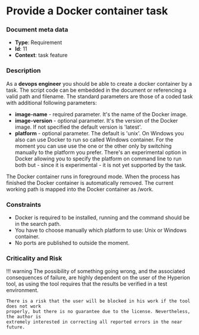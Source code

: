 # Provide a Docker container task

### Document meta data
 - **Type**: Requirement
 - **Id**: 11
 - **Context**: task feature

### Description

As a **devops engineer** you should be able to create a docker container by a task.
The script code can be embedded in the document or referencing
a valid path and filename. The standard parameters are those of a coded task
with additional following parameters:

 - **image-name** - required parameter. It's the name of the Docker image.
 - **image-version** - optional parameter. It's the version of the Docker image.
   If not specified the default version is 'latest'.
 - **platform** - optional parameter. The default is 'unix'. On Windows you also
   can use Docker to run so called Windows container. For the moment you can use
   use the one or the other only by switching manually to the platform you prefer.
   There's an experimental option in Docker allowing you to specify the platform on command
   line to run both but - since it is experimental - it is not yet supported by
   the task.

The Docker container runs in foreground mode. When the process has finished the Docker
container is automatically removed. The current working path is mapped into the Docker container as /work.
   
### Constraints

 * Docker is required to be installed, running and the command should be in the search path.
 * You have to choose manually which platform to use: Unix or Windows container.
 * No ports are published to outside the moment.

### Criticality and Risk

!!! warning
    The possibility of something going wrong, and the associated consequences of failure,
    are highly dependent on the user of the Hyperion tool, as using the tool requires that
    the results be verified in a test environment.

    There is a risk that the user will be blocked in his work if the tool does not work
    properly, but there is no guarantee due to the license. Nevertheless, the author is
    extremely interested in correcting all reported errors in the near future.
